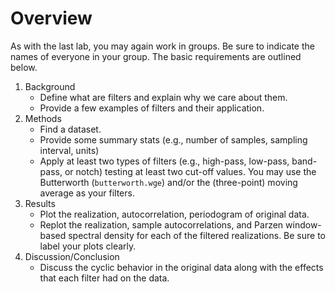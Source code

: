 # Overview
As with the last lab, you may again work in groups.
Be sure to indicate the names of everyone in your group.
The basic requirements are outlined below.

1. Background
    - Define what are filters and explain why we care about them.
    - Provide a few examples of filters and their application.
3. Methods
    - Find a dataset.
    - Provide some summary stats (e.g., number of samples, sampling interval, units)
    - Apply at least two types of filters (e.g., high-pass, low-pass, band-pass, or notch) testing at least two cut-off values.
        You may use the Butterworth (`butterworth.wge`) and/or the (three-point) moving average as your filters.
3. Results
    - Plot the realization, autocorrelation, periodogram of original data.
    - Replot the realization, sample autocorrelations, and Parzen window-based spectral density for each of the filtered realizations.
        Be sure to label your plots clearly.
4. Discussion/Conclusion
    - Discuss the cyclic behavior in the original data along with the effects that each filter had on the data.
